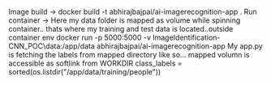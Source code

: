 Image build -> 
docker build -t abhirajbajpai/ai-imagerecognition-app .
Run container ->  Here my data folder is mapped as volume while spinning container.. thats where my training and test data is located..outside container env
docker run -p 5000:5000 -v ImageIdentification-CNN_POC\data:/app/data abhirajbajpai/ai-imagerecognition-app
My app.py is fetching the labels from mapped directory like so... mapped volumn is accessible as softlink from WORKDIR
class_labels = sorted(os.listdir("/app/data/training/people"))        
